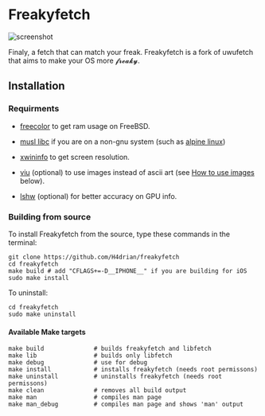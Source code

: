 # Freakyfetch

![screenshot](screenshot.png)

Finaly, a fetch that can match your freak. Freakyfetch is
a fork of uwufetch that aims to make your OS more 𝓯𝓻𝓮𝓪𝓴𝔂.

## Installation

### Requirments

- [freecolor](http://www.rkeene.org/oss/freecolor/) to get ram usage on FreeBSD.

- [musl libc](https://musl.libc.org/) if you are on a non-gnu system (such as [alpine linux](https://pkgs.alpinelinux.org/package/edge/main/x86_64/musl-dev))

- [xwininfo](https://github.com/freedesktop/xorg-xwininfo) to get screen resolution.

- [viu](https://github.com/atanunq/viu) (optional) to use images instead of ascii art (see [How to use images](#how-to-use-images) below).

- [lshw](https://github.com/lyonel/lshw) (optional) for better accuracy on GPU info.

### Building from source

To install Freakyfetch from the source, type these commands in the terminal:

```shell
git clone https://github.com/H4drian/freakyfetch
cd freakyfetch
make build # add "CFLAGS+=-D__IPHONE__" if you are building for iOS
sudo make install
```

To uninstall:

```shell
cd freakyfetch
sudo make uninstall
```

#### Available Make targets

```shell
make build              # builds freakyfetch and libfetch
make lib                # builds only libfetch
make debug              # use for debug
make install            # installs freakyfetch (needs root permissons)
make uninstall          # uninstalls freakyfetch (needs root permissons)
make clean              # removes all build output
make man                # compiles man page
make man_debug          # compiles man page and shows 'man' output
```
